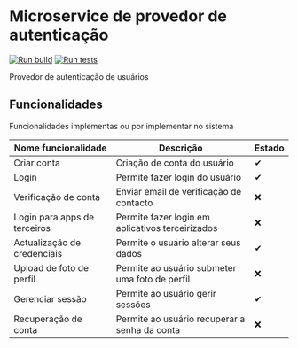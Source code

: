 # Microservice de provedor de autenticação

[![Run build](https://github.com/Joao-Neto-DH/Servico-autenticacao/actions/workflows/build.yml/badge.svg?event=push)](https://github.com/Joao-Neto-DH/Servico-autenticacao/actions/workflows/build.yml?event=push) [![Run tests](https://github.com/Joao-Neto-DH/Servico-autenticacao/actions/workflows/tests.yml/badge.svg)](https://github.com/Joao-Neto-DH/Servico-autenticacao/actions/workflows/tests.yml)

Provedor de autenticação de usuários

## Funcionalidades

Funcionalidades implementas ou por implementar no sistema

<table>
    <thead>
        <tr>
            <th>Nome funcionalidade</th>
            <th>Descrição</th>
            <th>Estado</th>
        </tr>
    </thead>
    <tbody>
        <tr>
            <td>Criar conta</td>
            <td>Criação de conta do usuário</td>
            <td>✔</td>
        </tr>
        <tr>
            <td>Login</td>
            <td>Permite fazer login do usuário</td>
            <td>✔</td>
        </tr>
        <tr>
            <td>Verificação de conta</td>
            <td>Enviar email de verificação de contacto</td>
            <td>❌</td>
        </tr>
        <tr>
            <td>Login para apps de terceiros</td>
            <td>Permite fazer login em aplicativos terceirizados</td>
            <td>❌</td>
        </tr>
        <tr>
            <td>Actualização de credenciais</td>
            <td>Permite o usuário alterar seus dados</td>
            <td>✔</td>
        </tr>
        <tr>
            <td>Upload de foto de perfil</td>
            <td>Permite ao usuário submeter uma foto de perfil</td>
            <td>❌</td>
        </tr>
        <tr>
            <td>Gerenciar sessão</td>
            <td>Permite ao usuário gerir sessões</td>
            <td>✔</td>
        </tr>
        <tr>
            <td>Recuperação de conta</td>
            <td>Permite ao usuário recuperar a senha da conta</td>
            <td>❌</td>
        </tr>
    </tbody>
</table>
